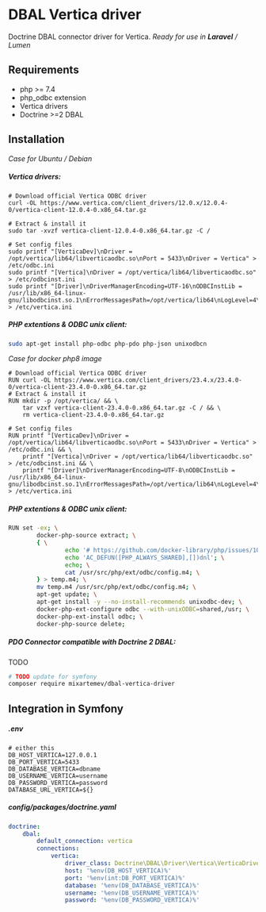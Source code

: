 DBAL Vertica driver
===================

Doctrine DBAL connector driver for Vertica.
*Ready for use in **Laravel** / Lumen*

Requirements
------------

* php >= 7.4
* php_odbc extension
* Vertica drivers
* Doctrine >=2 DBAL

Installation
------------
*Case for Ubuntu / Debian*

##### Vertica drivers:

```shell
# Download official Vertica ODBC driver
curl -OL https://www.vertica.com/client_drivers/12.0.x/12.0.4-0/vertica-client-12.0.4-0.x86_64.tar.gz

# Extract & install it
sudo tar -xvzf vertica-client-12.0.4-0.x86_64.tar.gz -C /

# Set config files
sudo printf "[VerticaDev]\nDriver = /opt/vertica/lib64/libverticaodbc.so\nPort = 5433\nDriver = Vertica" > /etc/odbc.ini
sudo printf "[Vertica]\nDriver = /opt/vertica/lib64/libverticaodbc.so" > /etc/odbcinst.ini
sudo printf "[Driver]\nDriverManagerEncoding=UTF-16\nODBCInstLib = /usr/lib/x86_64-linux-gnu/libodbcinst.so.1\nErrorMessagesPath=/opt/vertica/lib64\nLogLevel=4\nLogPath=/tmp" > /etc/vertica.ini
```

##### PHP extentions & ODBC unix client:

```bash
sudo apt-get install php-odbc php-pdo php-json unixodbcn
```

*Case for docker php8 image*

```shell
# Download official Vertica ODBC driver
RUN curl -OL https://www.vertica.com/client_drivers/23.4.x/23.4.0-0/vertica-client-23.4.0-0.x86_64.tar.gz
# Extract & install it
RUN mkdir -p /opt/vertica/ && \
    tar vzxf vertica-client-23.4.0-0.x86_64.tar.gz -C / && \
    rm vertica-client-23.4.0-0.x86_64.tar.gz

# Set config files
RUN printf "[VerticaDev]\nDriver = /opt/vertica/lib64/libverticaodbc.so\nPort = 5433\nDriver = Vertica" > /etc/odbc.ini && \
    printf "[Vertica]\nDriver = /opt/vertica/lib64/libverticaodbc.so" > /etc/odbcinst.ini && \
    printf "[Driver]\nDriverManagerEncoding=UTF-8\nODBCInstLib = /usr/lib/x86_64-linux-gnu/libodbcinst.so.1\nErrorMessagesPath=/opt/vertica/lib64\nLogLevel=4\nLogPath=/tmp" > /etc/vertica.ini
```

##### PHP extentions & ODBC unix client:

```bash
RUN set -ex; \
        docker-php-source extract; \
        { \
                echo '# https://github.com/docker-library/php/issues/103#issuecomment-271413933'; \
                echo 'AC_DEFUN([PHP_ALWAYS_SHARED],[])dnl'; \
                echo; \
                cat /usr/src/php/ext/odbc/config.m4; \
        } > temp.m4; \
        mv temp.m4 /usr/src/php/ext/odbc/config.m4; \
        apt-get update; \
        apt-get install -y --no-install-recommends unixodbc-dev; \
        docker-php-ext-configure odbc --with-unixODBC=shared,/usr; \
        docker-php-ext-install odbc; \
        docker-php-source delete;
```

##### PDO Connector compatible with Doctrine 2 DBAL:

TODO

```bash
# TODO update for symfony
composer require mixartemev/dbal-vertica-driver
```

Integration in Symfony
----------------------

##### .env

```dotenv
# either this
DB_HOST_VERTICA=127.0.0.1
DB_PORT_VERTICA=5433
DB_DATABASE_VERTICA=dbname
DB_USERNAME_VERTICA=username
DB_PASSWORD_VERTICA=password
DATABASE_URL_VERTICA=${}
```

##### config/packages/doctrine.yaml

```yaml
doctrine:
    dbal:
        default_connection: vertica
        connections:
            vertica:
                driver_class: Doctrine\DBAL\Driver\Vertica\VerticaDriver
                host: '%env(DB_HOST_VERTICA)%'
                port: '%env(int:DB_PORT_VERTICA)%'
                database: '%env(DB_DATABASE_VERTICA)%'
                username: '%env(DB_USERNAME_VERTICA)%'
                password: '%env(DB_PASSWORD_VERTICA)%'
```

[//]: # (##### app/Providers/AppServiceProvider.php)

[//]: # ()
[//]: # (```php)

[//]: # (<?php)

[//]: # (class AppServiceProvider extends ServiceProvider)

[//]: # ({)

[//]: # (    public function boot&#40;&#41;)

[//]: # (    {)

[//]: # (        App::bind&#40;'db.connector.vertica', function &#40;&#41; {)

[//]: # (            return new VerticaDriver;)

[//]: # (        }&#41;;)

[//]: # (        DB::resolverFor&#40;'vertica', function &#40;$connection, $database, $prefix, $config&#41; {)

[//]: # (            return new PostgresConnection&#40;$connection, $database, $prefix, $config&#41;;)

[//]: # (        }&#41;;)

[//]: # (    })

[//]: # (})
[//]: # (```)
